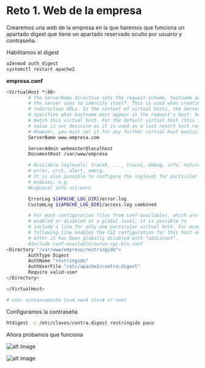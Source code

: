 # Reto 1. Web de la empresa

Crearemos una web de la empresa en la que haremos que funciona un apartado digest que tiene un apartado reservado oculto por usuario y contraseña.

Habilitamos el digest

```bash
a2enmod auth_digest
systemctl restart apache2
```

**empresa.conf**

```bash
<VirtualHost *:80>
        # The ServerName directive sets the request scheme, hostname and port that
        # the server uses to identify itself. This is used when creating
        # redirection URLs. In the context of virtual hosts, the ServerName
        # specifies what hostname must appear in the request's Host: header to
        # match this virtual host. For the default virtual host (this file) this
        # value is not decisive as it is used as a last resort host regardless.
        # However, you must set it for any further virtual host explicitly.
        ServerName www.empresa.com

        ServerAdmin webmaster@localhost
        DocumentRoot /var/www/empresa

        # Available loglevels: trace8, ..., trace1, debug, info, notice, warn,
        # error, crit, alert, emerg.
        # It is also possible to configure the loglevel for particular
        # modules, e.g.
        #LogLevel info ssl:warn

        ErrorLog ${APACHE_LOG_DIR}/error.log
        CustomLog ${APACHE_LOG_DIR}/access.log combined

        # For most configuration files from conf-available/, which are
        # enabled or disabled at a global level, it is possible to
        # include a line for only one particular virtual host. For example the
        # following line enables the CGI configuration for this host only
        # after it has been globally disabled with "a2disconf".
        #Include conf-available/serve-cgi-bin.conf
<Directory "/var/www/empresa/restringido">
        AuthType Digest
        AuthName "restringido"
        AuthUserFile "/etc/apache2/contra.digest"
        Require valid-user
</Directory>

</VirtualHost>

# vim: syntax=apache ts=4 sw=4 sts=4 sr noet
```

Configuramos la contraseña
```bash
htdigest -c /etc/claves/contra.digest restringido paco
```

Ahora probamos que funciona

![alt image](Capturas/1.png)

![alt image](Capturas/2.png)
